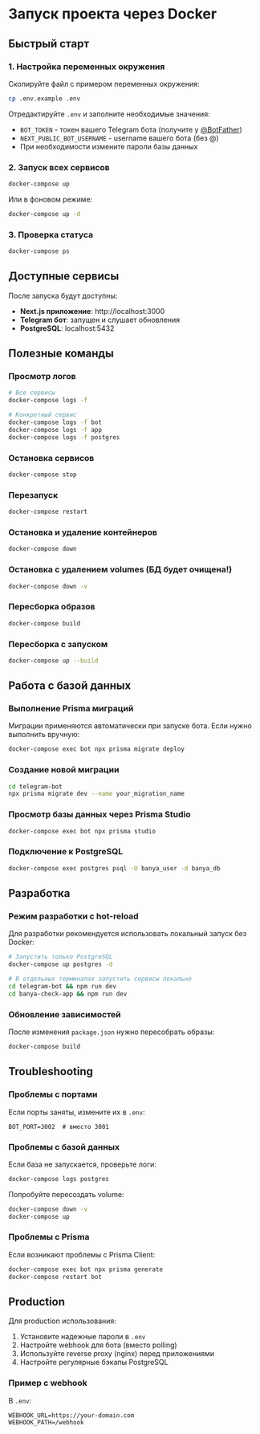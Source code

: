 # Запуск проекта через Docker

## Быстрый старт

### 1. Настройка переменных окружения

Скопируйте файл с примером переменных окружения:

```bash
cp .env.example .env
```

Отредактируйте `.env` и заполните необходимые значения:
- `BOT_TOKEN` - токен вашего Telegram бота (получите у [@BotFather](https://t.me/BotFather))
- `NEXT_PUBLIC_BOT_USERNAME` - username вашего бота (без @)
- При необходимости измените пароли базы данных

### 2. Запуск всех сервисов

```bash
docker-compose up
```

Или в фоновом режиме:

```bash
docker-compose up -d
```

### 3. Проверка статуса

```bash
docker-compose ps
```

## Доступные сервисы

После запуска будут доступны:

- **Next.js приложение**: http://localhost:3000
- **Telegram бот**: запущен и слушает обновления
- **PostgreSQL**: localhost:5432

## Полезные команды

### Просмотр логов

```bash
# Все сервисы
docker-compose logs -f

# Конкретный сервис
docker-compose logs -f bot
docker-compose logs -f app
docker-compose logs -f postgres
```

### Остановка сервисов

```bash
docker-compose stop
```

### Перезапуск

```bash
docker-compose restart
```

### Остановка и удаление контейнеров

```bash
docker-compose down
```

### Остановка с удалением volumes (БД будет очищена!)

```bash
docker-compose down -v
```

### Пересборка образов

```bash
docker-compose build
```

### Пересборка с запуском

```bash
docker-compose up --build
```

## Работа с базой данных

### Выполнение Prisma миграций

Миграции применяются автоматически при запуске бота. Если нужно выполнить вручную:

```bash
docker-compose exec bot npx prisma migrate deploy
```

### Создание новой миграции

```bash
cd telegram-bot
npx prisma migrate dev --name your_migration_name
```

### Просмотр базы данных через Prisma Studio

```bash
docker-compose exec bot npx prisma studio
```

### Подключение к PostgreSQL

```bash
docker-compose exec postgres psql -U banya_user -d banya_db
```

## Разработка

### Режим разработки с hot-reload

Для разработки рекомендуется использовать локальный запуск без Docker:

```bash
# Запустить только PostgreSQL
docker-compose up postgres -d

# В отдельных терминалах запустить сервисы локально
cd telegram-bot && npm run dev
cd banya-check-app && npm run dev
```

### Обновление зависимостей

После изменения `package.json` нужно пересобрать образы:

```bash
docker-compose build
```

## Troubleshooting

### Проблемы с портами

Если порты заняты, измените их в `.env`:

```env
BOT_PORT=3002  # вместо 3001
```

### Проблемы с базой данных

Если база не запускается, проверьте логи:

```bash
docker-compose logs postgres
```

Попробуйте пересоздать volume:

```bash
docker-compose down -v
docker-compose up
```

### Проблемы с Prisma

Если возникают проблемы с Prisma Client:

```bash
docker-compose exec bot npx prisma generate
docker-compose restart bot
```

## Production

Для production использования:

1. Установите надежные пароли в `.env`
2. Настройте webhook для бота (вместо polling)
3. Используйте reverse proxy (nginx) перед приложениями
4. Настройте регулярные бэкапы PostgreSQL

### Пример с webhook

В `.env`:

```env
WEBHOOK_URL=https://your-domain.com
WEBHOOK_PATH=/webhook
```
